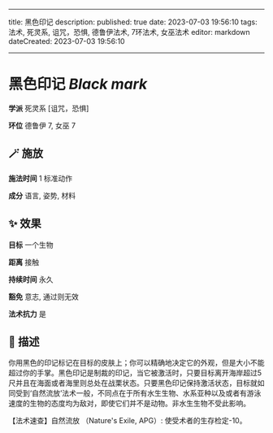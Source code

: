 
---
title: 黑色印记
description: 
published: true
date: 2023-07-03 19:56:10
tags: 法术, 死灵系, 诅咒，恐惧, 德鲁伊法术, 7环法术, 女巫法术
editor: markdown
dateCreated: 2023-07-03 19:56:10

---

# **黑色印记** *Black mark*

**学派** 死灵系 \[诅咒，恐惧\] 

**环位** 德鲁伊 7, 女巫 7

## 🪄 施放

**施法时间** 1 标准动作

**成分** 语言, 姿势, 材料

## ✨ 效果 

**目标** 一个生物 

**距离** 接触  

**持续时间** 永久 

**豁免** 意志, 通过则无效

**法术抗力** 是

## 📖 描述

你用黑色的印记标记在目标的皮肤上；你可以精确地决定它的外观，但是大小不能超过你的手掌。黑色印记是制裁的印记，当它被激活时，只要目标离开海岸超过5尺并且在海面或者海里则总处在战栗状态。只要黑色印记保持激活状态，目标就如同受到‘自然流放’法术一般，不同点在于所有水生生物、水系亚种以及或者有游泳速度的生物的态度均为敌对，即使它们并不是动物。非水生生物不受此影响。

【法术速查】自然流放 （Nature's Exile, APG）: 使受术者的生存检定-10。
    
